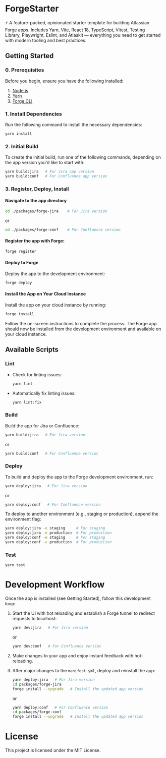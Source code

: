 # ForgeStarter

⚡️ A feature-packed, opinionated starter template for building Atlassian Forge apps. Includes Yarn, Vite, React 18, TypeScript, Vitest, Testing Library, Playwright, Eslint, and Atlaskit — everything you need to get started with modern tooling and best practices.

## Getting Started

### 0. Prerequisites

Before you begin, ensure you have the following installed:

1. [Node.js](https://nodejs.org/en/download/package-manager)
2. [Yarn](https://yarnpkg.com/)
3. [Forge CLI](https://developer.atlassian.com/platform/forge/getting-started/)

### 1. Install Dependencies

Run the following command to install the necessary dependencies:

```bash
yarn install
```

### 2. Initial Build

To create the initial build, run one of the following commands, depending on the app version you'd like to start with:

```bash
yarn build:jira   # For Jira app version
yarn build:conf   # For Confluence app version
```


### 3. Register, Deploy, Install

#### Navigate to the app directory

```bash
cd ./packages/forge-jira    # For Jira version
```
    
or

```bash
cd ./packages/forge-conf    # For Confluence version
```

#### Register the app with Forge:

```bash
forge register
```

#### Deploy to Forge

Deploy the app to the development environment:

```bash
forge deploy
```

#### Install the App on Your Cloud Instance

Install the app on your cloud instance by running:

```bash
forge install
```

Follow the on-screen instructions to complete the process. 
The Forge app should now be installed from the development environment and available on your cloud instance.


## Available Scripts

### Lint

- Check for linting issues:
  ```bash
  yarn lint
  ```
- Automatically fix linting issues:
  ```bash
  yarn lint:fix
  ```


### Build

Build the app for Jira or Confluence:

```bash
yarn build:jira   # For Jira version
```

or

```bash
yarn build:conf   # For Confluence version
```


### Deploy

To build and deploy the app to the Forge development environment, run:

```bash
yarn deploy:jira   # For Jira version
```

or

```bash
yarn deploy:conf   # For Confluence version
```

To deploy to another environment (e.g., staging or production), append the environment flag:

```bash
yarn deploy:jira -e staging     # For staging
yarn deploy:jira -e production  # For production
yarn deploy:conf -e staging     # For staging
yarn deploy:conf -e production  # For production
```


### Test

`yarn test`


# Development Workflow

Once the app is installed (see Getting Started), follow this development loop:

1. Start the UI with hot reloading and establish a Forge tunnel to redirect requests to localhost:
    ```bash
    yarn dev:jira   # For Jira version
    ```

    or

    ```bash
    yarn dev:conf   # For Confluence version
    ```
2. Make changes to your app and enjoy instant feedback with hot-reloading.
3. After major changes to the `manifest.yml`, deploy and reinstall the app:
    ```bash
    yarn deploy:jira   # For Jira version
    cd packages/forge-jira
    forge install --upgrade   # Install the updated app version
    ```

    or

    ```bash
    yarn deploy:conf   # For Confluence version
    cd packages/forge-conf
    forge install --upgrade   # Install the updated app version
    ```

# License

This project is licensed under the MIT License.